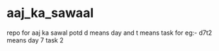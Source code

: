 # aaj_ka_sawaal
repo for aaj ka sawal potd
d means day and t means task
for eg:- d7t2 means day 7 task 2 

